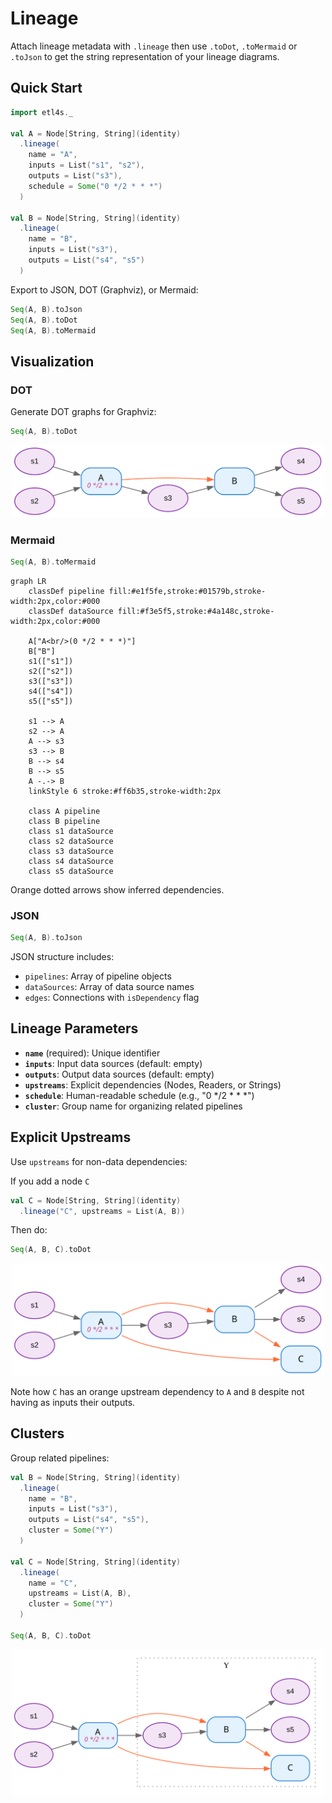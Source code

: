 # Lineage

Attach lineage metadata with `.lineage` then use `.toDot`, `.toMermaid` or `.toJson` to
get the string representation of your lineage diagrams.

## Quick Start

```scala
import etl4s._

val A = Node[String, String](identity)
  .lineage(
    name = "A",
    inputs = List("s1", "s2"),
    outputs = List("s3"), 
    schedule = Some("0 */2 * * *")
  )

val B = Node[String, String](identity)
  .lineage(
    name = "B",
    inputs = List("s3"),
    outputs = List("s4", "s5")
  )
```

Export to JSON, DOT (Graphviz), or Mermaid:

```scala
Seq(A, B).toJson
Seq(A, B).toDot
Seq(A, B).toMermaid
```

## Visualization

### DOT

Generate DOT graphs for Graphviz:

```scala
Seq(A, B).toDot
```

<p align="center">
  <img src="https://raw.githubusercontent.com/mattlianje/etl4s/master/pix/graphviz-example.svg" width="500">
</p>

### Mermaid

```scala
Seq(A, B).toMermaid
```

```mermaid
graph LR
    classDef pipeline fill:#e1f5fe,stroke:#01579b,stroke-width:2px,color:#000
    classDef dataSource fill:#f3e5f5,stroke:#4a148c,stroke-width:2px,color:#000

    A["A<br/>(0 */2 * * *)"]
    B["B"]
    s1(["s1"])
    s2(["s2"])
    s3(["s3"])
    s4(["s4"])
    s5(["s5"])

    s1 --> A
    s2 --> A
    A --> s3
    s3 --> B
    B --> s4
    B --> s5
    A -.-> B
    linkStyle 6 stroke:#ff6b35,stroke-width:2px

    class A pipeline
    class B pipeline
    class s1 dataSource
    class s2 dataSource
    class s3 dataSource
    class s4 dataSource
    class s5 dataSource
```

Orange dotted arrows show inferred dependencies.

### JSON

```scala
Seq(A, B).toJson
```

JSON structure includes:
- `pipelines`: Array of pipeline objects
- `dataSources`: Array of data source names
- `edges`: Connections with `isDependency` flag

## Lineage Parameters

- **`name`** (required): Unique identifier
- **`inputs`**: Input data sources (default: empty)
- **`outputs`**: Output data sources (default: empty)
- **`upstreams`**: Explicit dependencies (Nodes, Readers, or Strings)
- **`schedule`**: Human-readable schedule (e.g., "0 */2 * * *")
- **`cluster`**: Group name for organizing related pipelines

## Explicit Upstreams

Use `upstreams` for non-data dependencies:

If you add a node `C`
```scala
val C = Node[String, String](identity)
  .lineage("C", upstreams = List(A, B))

```

Then do:
```scala
Seq(A, B, C).toDot
```

<p align="center">
  <img src="https://raw.githubusercontent.com/mattlianje/etl4s/master/pix/graphviz-dependencies-example.svg" width="500">
</p>

Note how `C` has an orange upstream dependency to `A` and `B` despite not having as inputs their outputs.


## Clusters

Group related pipelines:

```scala
val B = Node[String, String](identity)
  .lineage(
    name = "B",
    inputs = List("s3"),
    outputs = List("s4", "s5"),
    cluster = Some("Y")
  )

val C = Node[String, String](identity)
  .lineage(
    name = "C",
    upstreams = List(A, B),
    cluster = Some("Y")
  )

Seq(A, B, C).toDot
```

<p align="center">
  <img src="https://raw.githubusercontent.com/mattlianje/etl4s/master/pix/graphviz-cluster-example.svg" width="500">
</p>

